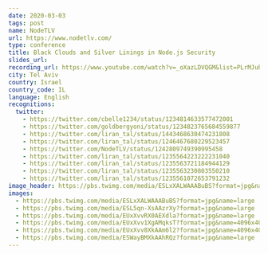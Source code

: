 ```yaml
---
date: 2020-03-03
tags: post
name: NodeTLV
url: https://www.nodetlv.com/
type: conference
title: Black Clouds and Silver Linings in Node.js Security
slides_url:
recording_url: https://www.youtube.com/watch?v=_oXazLDVQGM&list=PLrMJuhj99E6BWVrWbdZqs4OC1GYFy46Ay&index=16&t=139s&ab_channel=NodeTLV
city: Tel Aviv
country: Israel
country_code: IL
language: English
recognitions:
  twitter:
    - https://twitter.com/cbelle1234/status/1234814633577472001
    - https://twitter.com/goldbergyoni/status/1234823765684559877
    - https://twitter.com/liran_tal/status/1443468630474231808
    - https://twitter.com/liran_tal/status/1246467680229523457
    - https://twitter.com/NodeTLV/status/1242809749390995458
    - https://twitter.com/liran_tal/status/1235564223222231040
    - https://twitter.com/liran_tal/status/1235563721184944129
    - https://twitter.com/liran_tal/status/1235563230803550210
    - https://twitter.com/liran_tal/status/1235561072653791232
image_header: https://pbs.twimg.com/media/ESLxXALWAAABuBS?format=jpg&name=large
images:
  - https://pbs.twimg.com/media/ESLxXALWAAABuBS?format=jpg&name=large
  - https://pbs.twimg.com/media/ESL5qn-XsAAzrXy?format=jpg&name=large
  - https://pbs.twimg.com/media/EUxXvvRX0AEXdla?format=jpg&name=large
  - https://pbs.twimg.com/media/EUxXvv1XgAMqksT?format=jpg&name=4096x4096
  - https://pbs.twimg.com/media/EUxXvv8XkAAm6l2?format=jpg&name=4096x4096
  - https://pbs.twimg.com/media/ESWayBMXkAAhRQz?format=jpg&name=large
---
```

